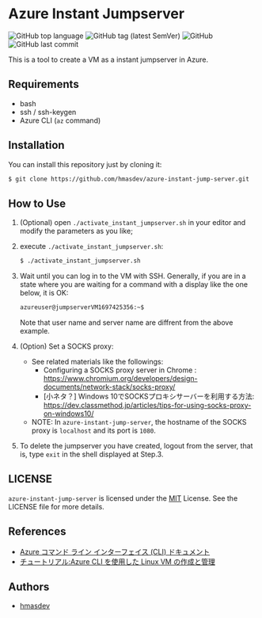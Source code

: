 # Azure Instant Jumpserver

![GitHub top language](https://img.shields.io/github/languages/top/hmasdev/azure-instant-jump-server)
![GitHub tag (latest SemVer)](https://img.shields.io/github/v/tag/hmasdev/azure-instant-jump-server?sort=semver)
![GitHub](https://img.shields.io/github/license/hmasdev/azure-instant-jump-server)
![GitHub last commit](https://img.shields.io/github/last-commit/hmasdev/azure-instant-jump-server)

This is a tool to create a VM as a instant jumpserver in Azure.

## Requirements

- bash
- ssh / ssh-keygen
- Azure CLI (`az` command)

## Installation

You can install this repository just by cloning it:

```bash
$ git clone https://github.com/hmasdev/azure-instant-jump-server.git
```

## How to Use

1. (Optional) open `./activate_instant_jumpserver.sh` in your editor and modify the parameters as you like;

2. execute `./activate_instant_jumpserver.sh`:

   ```bash
   $ ./activate_instant_jumpserver.sh
   ```

3. Wait until you can log in to the VM with SSH. Generally, if you are in a state where you are waiting for a command with a display like the one below, it is OK:

   ```bash
   azureuser@jumpserverVM1697425356:~$ 
   ```

   Note that user name and server name are diffrent from the above example.

4. (Option) Set a SOCKS proxy:
   - See related materials like the followings:
     - Configuring a SOCKS proxy server in Chrome
: https://www.chromium.org/developers/design-documents/network-stack/socks-proxy/
     - [小ネタ？] Windows 10でSOCKSプロキシサーバーを利用する方法: https://dev.classmethod.jp/articles/tips-for-using-socks-proxy-on-windows10/
   - NOTE: In `azure-instant-jump-server`, the hostname of the SOCKS proxy is `localhost` and its port is `1080`.

5. To delete the jumpserver you have created, logout from the server, that is, type `exit` in the shell displayed at Step.3.

## LICENSE

`azure-instant-jump-server` is licensed under the [MIT](./LICENSE) License. See the LICENSE file for more details.

## References

- [Azure コマンド ライン インターフェイス (CLI) ドキュメント](https://learn.microsoft.com/ja-jp/cli/azure/)
- [チュートリアル:Azure CLI を使用した Linux VM の作成と管理](https://learn.microsoft.com/ja-jp/azure/virtual-machines/linux/tutorial-manage-vm)

## Authors

- [hmasdev](https://github.com/hmasdev)